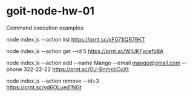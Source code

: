 # goit-node-hw-01
Command execution examples:

node index.js --action list
  https://prnt.sc/xF071iQR79KT
  
node index.js --action get --id 5
  https://prnt.sc/WIUKFxcefb8A
    
node index.js --action add --name Mango --email mango@gmail.com --phone 322-22-22 
  https://prnt.sc/OJ-BnmkbCoXt
  
node index.js --action remove --id=3  
  https://prnt.sc/vd6OLued1NGt
